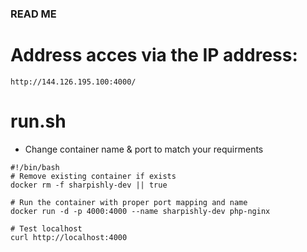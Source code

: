 ### READ ME ###

# Address acces via the IP address:

```
http://144.126.195.100:4000/

```

# run.sh
* Change container name & port to match your requirments
```
#!/bin/bash
# Remove existing container if exists
docker rm -f sharpishly-dev || true

# Run the container with proper port mapping and name
docker run -d -p 4000:4000 --name sharpishly-dev php-nginx

# Test localhost
curl http://localhost:4000
```


